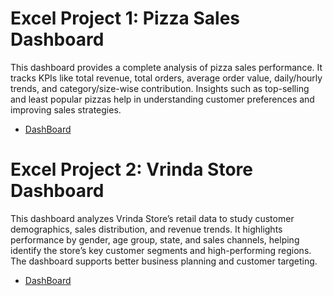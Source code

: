 # Excel Project 1: Pizza Sales Dashboard

This dashboard provides a complete analysis of pizza sales performance. It tracks KPIs like total revenue, total orders, average order value, daily/hourly trends, and category/size-wise contribution. Insights such as top-selling and least popular pizzas help in understanding customer preferences and improving sales strategies.

- <a href= "https://github.com/surbhisrivastava002/Excel_Project/blob/main/Pizza_Details1.xlsx">DashBoard</a>

# Excel Project 2: Vrinda Store Dashboard

This dashboard analyzes Vrinda Store’s retail data to study customer demographics, sales distribution, and revenue trends. It highlights performance by gender, age group, state, and sales channels, helping identify the store’s key customer segments and high-performing regions. The dashboard supports better business planning and customer targeting.

- <a href= "https://github.com/surbhisrivastava002/Excel_Project/blob/main/Project%201%20Vrinda.xlsx">DashBoard</a>
